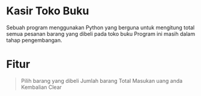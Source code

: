 # Kasir Toko Buku
Sebuah program menggunakan Python yang berguna untuk mengitung total semua pesanan barang yang dibeli pada toko buku
Program ini masih dalam tahap pengembangan.

# Fitur
>Pilih barang yang dibeli
Jumlah barang
Total
Masukan uang anda
Kembalian
Clear



